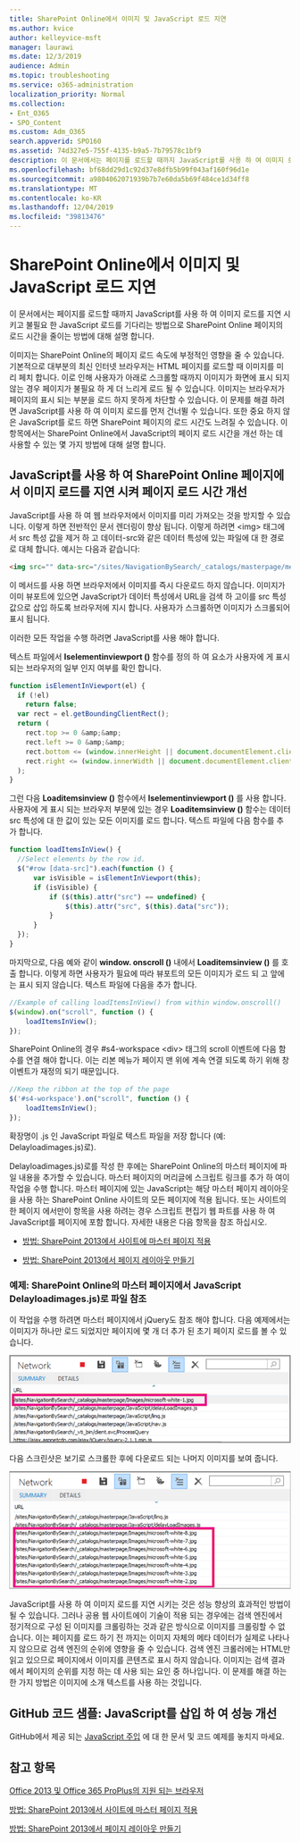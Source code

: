 ```yaml
---
title: SharePoint Online에서 이미지 및 JavaScript 로드 지연
ms.author: kvice
author: kelleyvice-msft
manager: laurawi
ms.date: 12/3/2019
audience: Admin
ms.topic: troubleshooting
ms.service: o365-administration
localization_priority: Normal
ms.collection:
- Ent_O365
- SPO_Content
ms.custom: Adm_O365
search.appverid: SPO160
ms.assetid: 74d327e5-755f-4135-b9a5-7b79578c1bf9
description: 이 문서에서는 페이지를 로드할 때까지 JavaScript를 사용 하 여 이미지 로드를 지연 시키고 불필요 한 JavaScript 로드를 기다리는 방법으로 SharePoint Online 페이지의 로드 시간을 줄이는 방법에 대해 설명 합니다.
ms.openlocfilehash: bf68dd29d1c92d37e8dfb5b99f043af160f96d1e
ms.sourcegitcommit: a9804062071939b7b7e60da5b69f484ce1d34ff8
ms.translationtype: MT
ms.contentlocale: ko-KR
ms.lasthandoff: 12/04/2019
ms.locfileid: "39813476"
---
```

# <a name="delay-loading-images-and-javascript-in-sharepoint-online"></a>SharePoint Online에서 이미지 및 JavaScript 로드 지연

이 문서에서는 페이지를 로드할 때까지 JavaScript를 사용 하 여 이미지 로드를 지연 시키고 불필요 한 JavaScript 로드를 기다리는 방법으로 SharePoint Online 페이지의 로드 시간을 줄이는 방법에 대해 설명 합니다.
  
이미지는 SharePoint Online의 페이지 로드 속도에 부정적인 영향을 줄 수 있습니다. 기본적으로 대부분의 최신 인터넷 브라우저는 HTML 페이지를 로드할 때 이미지를 미리 페치 합니다. 이로 인해 사용자가 아래로 스크롤할 때까지 이미지가 화면에 표시 되지 않는 경우 페이지가 불필요 하 게 더 느리게 로드 될 수 있습니다. 이미지는 브라우저가 페이지의 표시 되는 부분을 로드 하지 못하게 차단할 수 있습니다. 이 문제를 해결 하려면 JavaScript를 사용 하 여 이미지 로드를 먼저 건너뛸 수 있습니다. 또한 중요 하지 않은 JavaScript를 로드 하면 SharePoint 페이지의 로드 시간도 느려질 수 있습니다. 이 항목에서는 SharePoint Online에서 JavaScript의 페이지 로드 시간을 개선 하는 데 사용할 수 있는 몇 가지 방법에 대해 설명 합니다.
  
## <a name="improve-page-load-times-by-delaying-image-loading-in-sharepoint-online-pages-by-using-javascript"></a>JavaScript를 사용 하 여 SharePoint Online 페이지에서 이미지 로드를 지연 시켜 페이지 로드 시간 개선

JavaScript를 사용 하 여 웹 브라우저에서 이미지를 미리 가져오는 것을 방지할 수 있습니다. 이렇게 하면 전반적인 문서 렌더링이 향상 됩니다. 이렇게 하려면 \<img\> 태그에서 src 특성 값을 제거 하 고 데이터-src와 같은 데이터 특성에 있는 파일에 대 한 경로로 대체 합니다. 예시는 다음과 같습니다:
  
```html
<img src="" data-src="/sites/NavigationBySearch/_catalogs/masterpage/media/microsoft-white-8.jpg" />
```

이 메서드를 사용 하면 브라우저에서 이미지를 즉시 다운로드 하지 않습니다. 이미지가 이미 뷰포트에 있으면 JavaScript가 데이터 특성에서 URL을 검색 하 고이를 src 특성 값으로 삽입 하도록 브라우저에 지시 합니다. 사용자가 스크롤하면 이미지가 스크롤되어 표시 됩니다.
  
이러한 모든 작업을 수행 하려면 JavaScript를 사용 해야 합니다.
  
텍스트 파일에서 **Iselementinviewport ()** 함수를 정의 하 여 요소가 사용자에 게 표시 되는 브라우저의 일부 인지 여부를 확인 합니다.
  
```javascript
function isElementInViewport(el) {
  if (!el)
    return false;
  var rect = el.getBoundingClientRect();
  return (
    rect.top >= 0 &amp;&amp;
    rect.left >= 0 &amp;&amp;
    rect.bottom <= (window.innerHeight || document.documentElement.clientHeight) &amp;&amp;
    rect.right <= (window.innerWidth || document.documentElement.clientWidth)
  );
}
```

그런 다음 **Loaditemsinview ()** 함수에서 **Iselementinviewport ()** 를 사용 합니다. 사용자에 게 표시 되는 브라우저 부분에 있는 경우 **Loaditemsinview ()** 함수는 데이터 src 특성에 대 한 값이 있는 모든 이미지를 로드 합니다. 텍스트 파일에 다음 함수를 추가 합니다.
  
```javascript
function loadItemsInView() {
  //Select elements by the row id.
  $("#row [data-src]").each(function () {
      var isVisible = isElementInViewport(this);
      if (isVisible) {
          if ($(this).attr("src") == undefined) {
              $(this).attr("src", $(this).data("src"));
          }
      }
  });
}
```

마지막으로, 다음 예와 같이 **window. onscroll ()** 내에서 **Loaditemsinview ()** 를 호출 합니다. 이렇게 하면 사용자가 필요에 따라 뷰포트의 모든 이미지가 로드 되 고 앞에는 표시 되지 않습니다. 텍스트 파일에 다음을 추가 합니다.
  
```javascript
//Example of calling loadItemsInView() from within window.onscroll()
$(window).on("scroll", function () {
    loadItemsInView();
});

```

SharePoint Online의 경우 #s4-workspace \<div\> 태그의 scroll 이벤트에 다음 함수를 연결 해야 합니다. 이는 리본 메뉴가 페이지 맨 위에 계속 연결 되도록 하기 위해 창 이벤트가 재정의 되기 때문입니다.
  
```javascript
//Keep the ribbon at the top of the page
$('#s4-workspace').on("scroll", function () {
    loadItemsInView();
});
```

확장명이 .js 인 JavaScript 파일로 텍스트 파일을 저장 합니다 (예: Delayloadimages.js)로).
  
Delayloadimages.js)로를 작성 한 후에는 SharePoint Online의 마스터 페이지에 파일 내용을 추가할 수 있습니다. 마스터 페이지의 머리글에 스크립트 링크를 추가 하 여이 작업을 수행 합니다. 마스터 페이지에 있는 JavaScript는 해당 마스터 페이지 레이아웃을 사용 하는 SharePoint Online 사이트의 모든 페이지에 적용 됩니다. 또는 사이트의 한 페이지 에서만이 항목을 사용 하려는 경우 스크립트 편집기 웹 파트를 사용 하 여 JavaScript를 페이지에 포함 합니다. 자세한 내용은 다음 항목을 참조 하십시오.
  
- [방법: SharePoint 2013에서 사이트에 마스터 페이지 적용](https://go.microsoft.com/fwlink/p/?LinkId=525627)

- [방법: SharePoint 2013에서 페이지 레이아웃 만들기](https://go.microsoft.com/fwlink/p/?LinkId=525628)

### <a name="example-referencing-the-javascript-delayloadimagesjs-file-from-a-master-page-in-sharepoint-online"></a>예제: SharePoint Online의 마스터 페이지에서 JavaScript Delayloadimages.js)로 파일 참조
  
이 작업을 수행 하려면 마스터 페이지에서 jQuery도 참조 해야 합니다. 다음 예제에서는 이미지가 하나만 로드 되었지만 페이지에 몇 개 더 추가 된 초기 페이지 로드를 볼 수 있습니다.
  
![페이지에 로드된 하나의 이미지를 보여 주는 스크린샷](media/3d177ddb-67e5-43a7-b327-c9f9566ca937.png)
  
다음 스크린샷은 보기로 스크롤한 후에 다운로드 되는 나머지 이미지를 보여 줍니다.
  
![페이지에 로드된 여러 페이지를 보여 주는 스크린샷](media/95eb2b14-f6a1-4eac-a5cb-96097e49514c.png)
  
JavaScript를 사용 하 여 이미지 로드를 지연 시키는 것은 성능 향상의 효과적인 방법이 될 수 있습니다. 그러나 공용 웹 사이트에이 기술이 적용 되는 경우에는 검색 엔진에서 정기적으로 구성 된 이미지를 크롤링하는 것과 같은 방식으로 이미지를 크롤링할 수 없습니다. 이는 페이지를 로드 하기 전 까지는 이미지 자체의 메타 데이터가 실제로 나타나지 않으므로 검색 엔진의 순위에 영향을 줄 수 있습니다. 검색 엔진 크롤러에는 HTML만 읽고 있으므로 페이지에서 이미지를 콘텐츠로 표시 하지 않습니다. 이미지는 검색 결과에서 페이지의 순위를 지정 하는 데 사용 되는 요인 중 하나입니다. 이 문제를 해결 하는 한 가지 방법은 이미지에 소개 텍스트를 사용 하는 것입니다.
  
## <a name="github-code-sample-injecting-javascript-to-improve-performance"></a>GitHub 코드 샘플: JavaScript를 삽입 하 여 성능 개선

GitHub에서 제공 되는 [JavaScript 주입](https://go.microsoft.com/fwlink/p/?LinkId=524759) 에 대 한 문서 및 코드 예제를 놓치지 마세요.
  
## <a name="see-also"></a>참고 항목

[Office 2013 및 Office 365 ProPlus의 지원 되는 브라우저](https://support.office.com/article/57342811-0dc4-4316-b773-20082ced8a82)
  
[방법: SharePoint 2013에서 사이트에 마스터 페이지 적용](https://go.microsoft.com/fwlink/p/?LinkId=525627)
  
[방법: SharePoint 2013에서 페이지 레이아웃 만들기](https://go.microsoft.com/fwlink/p/?LinkId=525628)
